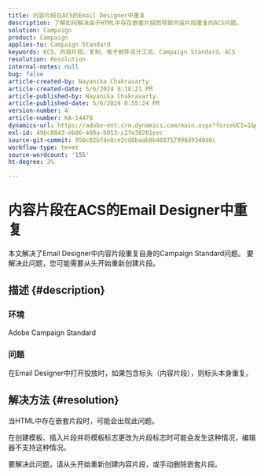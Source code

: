 ```yaml
---
title: 内容片段在ACS的Email Designer中重复
description: 了解如何解决由于HTML中存在嵌套片段而导致内容片段重复的ACS问题。
solution: Campaign
product: Campaign
applies-to: Campaign Standard
keywords: KCS、内容片段、复制、电子邮件设计工具、Campaign Standard、ACS
resolution: Resolution
internal-notes: null
bug: false
article-created-by: Nayanika Chakravarty
article-created-date: 5/6/2024 8:18:21 PM
article-published-by: Nayanika Chakravarty
article-published-date: 5/6/2024 8:55:24 PM
version-number: 4
article-number: KA-14478
dynamics-url: https://adobe-ent.crm.dynamics.com/main.aspx?forceUCI=1&pagetype=entityrecord&etn=knowledgearticle&id=231607c5-e50b-ef11-9f8a-6045bd0065b6
exl-id: 49bc8843-eb86-408a-b013-c2fe36201eec
source-git-commit: 950c82bf4e0ce2cd8baab9b488757998d9340d0c
workflow-type: tm+mt
source-wordcount: '155'
ht-degree: 3%

---
```


# 内容片段在ACS的Email Designer中重复


本文解决了Email Designer中内容片段重复自身的Campaign Standard问题。 要解决此问题，您可能需要从头开始重新创建片段。

## 描述 {#description}


### <b>环境</b>

Adobe Campaign Standard

### <b>问题</b>

在Email Designer中打开投放时，如果包含标头（内容片段），则标头本身重复。


## 解决方法 {#resolution}


当HTML中存在嵌套片段时，可能会出现此问题。

在创建模板、插入片段并将模板标志更改为片段标志时可能会发生这种情况，编辑器不支持这种情况。

要解决此问题，请从头开始重新创建内容片段，或手动删除嵌套片段。
